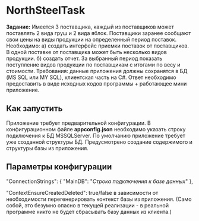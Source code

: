 # NorthSteelTask
**Задание:**
Имеется 3 поставщика, каждый из поставщиков может поставлять 2 вида груш и 2
вида яблок. Поставщики заранее сообщают свои цены на виды продукции на
определенный период поставок.
Необходимо: а) создать интерфейс приемки поставок от поставщиков. В одной
поставке от поставщика может быть несколько видов продукции.
б) создать отчет. За выбранный период показать поступление видов продукции по
поставщикам с итогами по весу и стоимости.
Требования: данные приложения должны сохранятся в БД (MS SQL или MY SQL),
клиентская часть на C#.
Ответ необходимо предоставить в виде исходных кодов программы +
работающее мини приложение.

Как запустить
---

Приложение требует предварительной конфигурации. В конфигурационном файле **appconfig.json** необходимо указать строку подключения к БД MSSQLServer. По умолчанию приложение требует уже созданной структуры БД. Предусмотрено создание содержимого и структуры базы из приложения. 

Параметры конфигурации
---
"ConnectionStrings": {
    "MainDB": "*Строка подключения к базе данных*"
  },
  
"ContextEnsureCreatedDeleted": true/false в зависимости от необходимости перегенерировать контекст базы из приложения. (Само собой, это безумно опасно в текущей реализации - в реальной программе никто не будет сбрасывать базу данных из клиента.)
